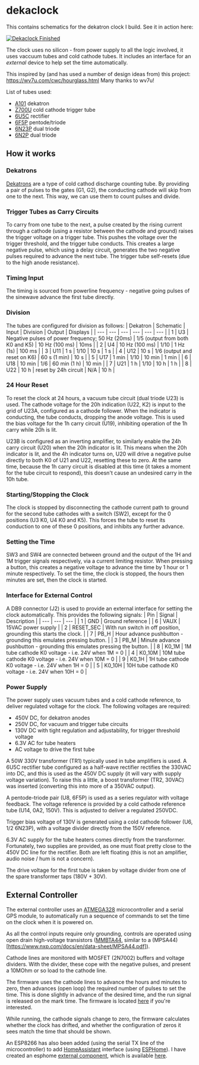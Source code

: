 # dekaclock

This contains schematics for the dekatron clock I build. See it in action here:

[![Dekaclock Finished](https://img.youtube.com/vi/hG6PmNYgzMA/0.jpg)](https://www.youtube.com/watch?v=hG6PmNYgzMA)

The clock uses no silicon - from power supply to all the logic involved, it uses vaccuum tubes and cold cathode tubes. It includes an interface for an *external* device to help set the time automatically.

This inspired by (and has used a number of design ideas from) this project: https://wv7u.com/cwc/hourglass.html
Many thanks to wv7u!

List of tubes used:
* [A101](http://www.tube-tester.com/sites/nixie/datdekat/A101/A101.htm) dekatron
* [Z700U](https://frank.pocnet.net/sheets/129/z/Z700U.pdf) cold cathode trigger tube
* [6U5C](https://github.com/grob6000/dekaclock/blob/main/6u5c.pdf) rectifier
* [6F5P](https://frank.pocnet.net/sheets/113/6/6F5P.pdf) pentode/triode
* [6N23P](https://frank.pocnet.net/sheets/112/6/6N23P.pdf) dual triode
* [6N2P](https://frank.pocnet.net/sheets/113/6/6N2P.pdf) dual triode

## How it works

### Dekatrons
[Dekatrons](https://en.wikipedia.org/wiki/Dekatron) are a type of cold cathod discharge counting tube. By providing a pair of pulses to the gates (G1, G2), the conducting cathode will skip from one to the next. This way, we can use them to count pulses and divide.

### Trigger Tubes as Carry Circuits
To carry from one tube to the next, a pulse created by the rising current through a cathode (using a resistor between the cathode and ground) raises the trigger voltage on a trigger tube. This pushes the voltage over the trigger threshold, and the trigger tube conducts. This creates a large negative pulse, which using a delay circuit, generates the two negative pulses required to advance the next tube. The trigger tube self-resets (due to the high anode resistance).

### Timing Input
The timing is sourced from powerline frequency - negative going pulses of the sinewave advance the first tube directly.

### Division
The tubes are configured for division as follows:
| Dekatron | Schematic | Input | Division | Output | Displays |
| --- | --- | --- | --- | --- | --- |
| 1 | U3 | Negative pulses of power frequency; 50 Hz (20ms) | 1/5 (output from both K0 and K5) | 10 Hz  (100 ms) | 10ms |
| 2 | U4 | 10 Hz (100 ms) | 1/10 | 1 Hz  (1s) | 100 ms |
| 3 | U11 | 1 s | 1/10 | 10 s | 1 s |
| 4 | U12 | 10 s | 1/6 (output and reset on K6) | 60 s (1 min) | 10 s |
| 5 | U17 | 1 min | 1/10 | 10 min | 1 min |
| 6 | U18 | 10 min | 1/6 | 60 min  (1 h) | 10 min |
| 7 | U21 | 1 h | 1/10 | 10 h | 1 h |
| 8 | U22 | 10 h | reset by 24h circuit | N/A | 10 h |

### 24 Hour Reset
To reset the clock at 24 hours, a vacuum tube circuit (dual triode U23) is used. The cathode voltage for the 20h indication (U22, K2) is input to the grid of U23A, configured as a cathode follower. When the indicator is conducting, the tube conducts, dropping the anode voltage. This is used the bias voltage for the 1h carry circuit (U19), inhibiting operation of the 1h carry while 20h is lit.

U23B is configured as an inverting amplifier, to similarly enable the 24h carry circuit (U20) when the 20h indicator is lit. This means when the 20h indicator is lit, and the 4h indicator turns on, U20 will drive a negative pulse directly to both K0 of U21 and U22, resetting these to zero. At the same time, because the 1h carry circuit is disabled at this time (it takes a moment for the tube circuit to respond), this doesn't cause an undesired carry in the 10h tube.

### Starting/Stopping the Clock
The clock is stopped by disconnecting the cathode current path to ground for the second tube cathodes with a switch (SW2), except for the 0 positions (U3 K0, U4 K0 and K5). This forces the tube to reset its conduction to one of these 0 positions, and inhibits any further advance.

### Setting the Time
SW3 and SW4 are connected between ground and the output of the 1H and 1M trigger signals respectively, via a current limiting resistor. When pressing a button, this creates a negative voltage to advance the time by 1 hour or 1 minute respectively.
To set the time, the clock is stopped, the hours then minutes are set, then the clock is started.

### Interface for External Control
A DB9 connector (J2) is used to provide an external interface for setting the clock automatically. This provides the following signals:
| Pin | Signal | Description |
| --- | --- | --- |
| 1 | GND | Ground reference |
| 6 | VAUX | 15VAC power supply |
| 2 | RESET_SEC | With run switch in off position, grounding this starts the clock. |
| 7 | PB_H | Hour advance pushbutton - grounding this emulates pressing button. |
| 3 | PB_M | Minute advance pushbutton - grounding this emulates pressing the button. |
| 8 | K0_1M | 1M tube cathode K0 voltage - i.e. 24V when 1M = 0 |
| 4 | K0_10M | 10M tube cathode K0 voltage - i.e. 24V when 10M = 0 |
| 9 | K0_1H | 1H tube cathode K0 voltage - i.e. 24V when 1H = 0 |
| 5 | K0_10H | 10H tube cathode K0 voltage - i.e. 24V when 10H = 0 |

### Power Supply

The power supply uses vacuum tubes and a cold cathode reference, to deliver regulated voltage for the clock. The following voltages are required:
* 450V DC, for dekatron anodes
* 250V DC, for vacuum and trigger tube circuits 
* 130V DC with tight regulation and adjustability, for trigger threshold voltage
* 6.3V AC for tube heaters
* AC voltage to drive the first tube

A 50W 330V transformer (TR1) typically used in tube amplifiers is used. A 6U5C rectifier tube configured as a half-wave rectifier rectifies the 330VAC into DC, and this is used as the 450V DC supply (it will vary with supply voltage variation). To raise this a little, a boost transformer (TR2, 30VAC) was inserted (converting this into more of a 350VAC output).

A pentode-triode pair (U8, 6F5P) is used as a series regulator with voltage feedback. The voltage reference is provided by a cold cathode reference tube (U14, 0A2, 150V). This is adjusted to deliver a regulated 250VDC.

Trigger bias voltage of 130V is generated using a cold cathode follower (U6, 1/2 6N23P), with a voltage divider directly from the 150V reference.

6.3V AC supply for the tube heaters comes directly from the transformer. Fortunately, two supplies are provided, as one must float pretty close to the 450V DC line for the rectifier. Both are left floating (this is not an amplifier, audio noise / hum is not a concern).

The drive voltage for the first tube is taken by voltage divider from one of the spare transformer taps (180V + 30V).

## External Controller

The external controller uses an [ATMEGA328](https://ww1.microchip.com/downloads/en/DeviceDoc/Atmel-7810-Automotive-Microcontrollers-ATmega328P_Datasheet.pdf) microcontroller and a serial GPS module, to automatically run a sequence of commands to set the time on the clock when it is powered on.

As all the control inputs require only grounding, controls are operated using open drain high-voltage transistors ([MMBTA44](https://www.mouser.com/datasheet/2/80/MMBTA44_G_RevA303342-2506415.pdf), similar to a (MPSA44)[https://www.nxp.com/docs/en/data-sheet/MPSA44.pdf]).

Cathode lines are monitored with MOSFET (2N7002) buffers and voltage dividers. With the divider, these cope with the negative pulses, and present a 10MOhm or so load to the cathode line.

The firmware uses the cathode lines to advance the hours and minutes to zero, then advances (open loop) the required number of pulses to set the time. This is done slightly in advance of the desired time, and the run signal is released on the mark time. The firmware is located [here](https://github.com/grob6000/dekacontroller-firmware) if you're interested.

While running, the cathode signals change to zero, the firmware calculates whether the clock has drifted, and whether the configuration of zeros it sees match the time that should be shown.

An ESP8266 has also been added (using the serial TX line of the microcontroller) to add [HomeAssistant](https://www.home-assistant.io/) interface (using [ESPHome](https://esphome.io/)). I have created an esphome [external component](https://esphome.io/components/external_components.html), which is available [here](https://github.com/grob6000/dekacontroller-esphome).

